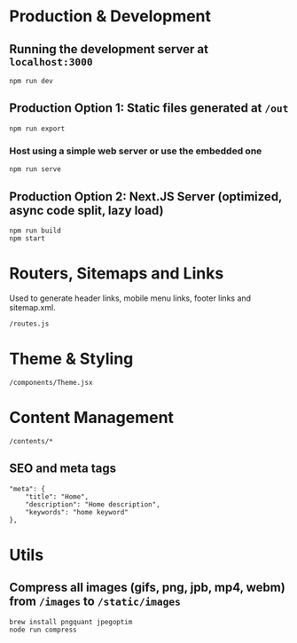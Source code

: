 # Production & Development

## Running the development server at `localhost:3000`

```
npm run dev
```

## Production Option 1: Static files generated at `/out`

```
npm run export
```

### Host using a simple web server or use the embedded one

```
npm run serve
```

## Production Option 2: Next.JS Server (optimized, async code split, lazy load)

```
npm run build
npm start
```

# Routers, Sitemaps and Links

Used to generate header links, mobile menu links, footer links and sitemap.xml.

```
/routes.js
```

# Theme & Styling

```
/components/Theme.jsx
```

# Content Management

```
/contents/*
```

## SEO and meta tags

```
"meta": {
    "title": "Home",
    "description": "Home description",
    "keywords": "home keyword"
},
```

# Utils

## Compress all images (gifs, png, jpb, mp4, webm) from `/images` to `/static/images`

```
brew install pngquant jpegoptim
node run compress
```
